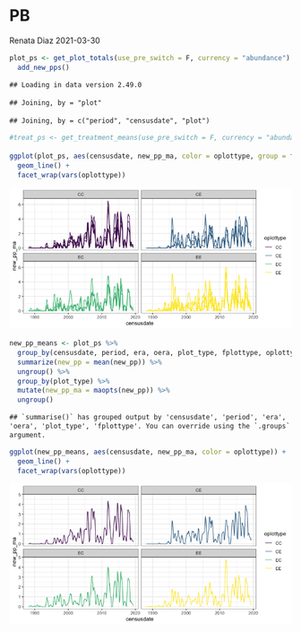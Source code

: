 PB
================
Renata Diaz
2021-03-30

``` r
plot_ps <- get_plot_totals(use_pre_switch = F, currency = "abundance") %>%
  add_new_pps()
```

    ## Loading in data version 2.49.0

    ## Joining, by = "plot"

    ## Joining, by = c("period", "censusdate", "plot")

``` r
#treat_ps <- get_treatment_means(use_pre_switch = F, currency = "abundance") 

ggplot(plot_ps, aes(censusdate, new_pp_ma, color = oplottype, group = fplot)) +
  geom_line() +
  facet_wrap(vars(oplottype))
```

![](new_pps_files/figure-gfm/unnamed-chunk-1-1.png)<!-- -->

``` r
new_pp_means <- plot_ps %>%
  group_by(censusdate, period, era, oera, plot_type, fplottype, oplottype) %>%
  summarize(new_pp = mean(new_pp)) %>%
  ungroup() %>%
  group_by(plot_type) %>%
  mutate(new_pp_ma = maopts(new_pp)) %>%
  ungroup()
```

    ## `summarise()` has grouped output by 'censusdate', 'period', 'era', 'oera', 'plot_type', 'fplottype'. You can override using the `.groups` argument.

``` r
ggplot(new_pp_means, aes(censusdate, new_pp_ma, color = oplottype)) +
  geom_line() +
  facet_wrap(vars(oplottype))
```

![](new_pps_files/figure-gfm/unnamed-chunk-1-2.png)<!-- -->
